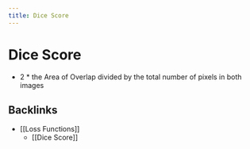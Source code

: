 ```yaml
---
title: Dice Score
---
```


# Dice Score
- 2 * the Area of Overlap divided by the total number of pixels in both images





## Backlinks
* [[Loss Functions]]
	* [[Dice Score]]

